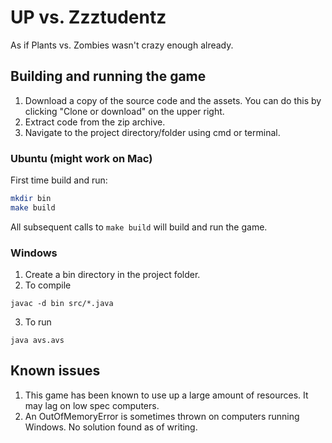 # UP vs. Zzztudentz
As if Plants vs. Zombies wasn't crazy enough already.

## Building and running the game
1. Download a copy of the source code and the assets. You can do this by clicking "Clone or download" on the upper right.
2. Extract code from the zip archive.
3. Navigate to the project directory/folder using cmd or terminal.

### Ubuntu (might work on Mac)
First time build and run:
``` bash
mkdir bin
make build
```

All subsequent calls to `make build` will build and run the game.

### Windows
1. Create a bin directory in the project folder.
2. To compile
```
javac -d bin src/*.java
```
3. To run
```
java avs.avs
```

## Known issues
1. This game has been known to use up a large amount of resources. It may lag on low spec computers.
2. An OutOfMemoryError is sometimes thrown on computers running Windows. No solution found as of writing.
